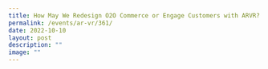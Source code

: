```yaml
---
title: How May We Redesign O2O Commerce or Engage Customers with ARVR?
permalink: /events/ar-vr/361/
date: 2022-10-10
layout: post
description: ""
image: ""
---
```

